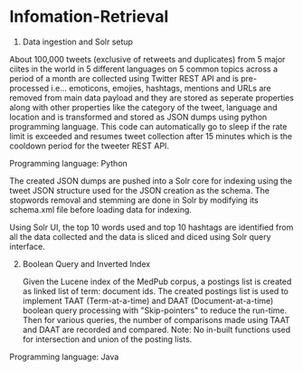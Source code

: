 # Infomation-Retrieval

1) Data ingestion and Solr setup

  About 100,000 tweets (exclusive of retweets and duplicates) from 5 major ciites in the world in 5 different languages on 5 common topics across a period of a month are collected using Twitter REST API and is pre-processed i.e... emoticons, emojies, hashtags, mentions and URLs are removed from main data payload and they are stored as seperate properties along with other properties like the category of the tweet, language and location and is transformed and stored as JSON dumps using python programming language. This code can automatically go to sleep if the rate limit is exceeded and resumes tweet collection after 15 minutes which is the cooldown period for the tweeter REST API.

Programming language: Python

The created JSON dumps are pushed into a Solr core for indexing using the tweet JSON structure used for the JSON creation as the schema. The stopwords removal and stemming are done in Solr by modifying its schema.xml file before loading data for indexing.

Using Solr UI, the top 10 words used and top 10 hashtags are identified from all the data collected and the data is sliced and diced using Solr query interface.

2) Boolean Query and Inverted Index

    Given the Lucene index of the MedPub corpus, a postings list is created as linked list of term: document ids. The created postings list is used to implement TAAT (Term-at-a-time) and DAAT (Document-at-a-time) boolean query processing with "Skip-pointers" to reduce the run-time. Then for various queries, the number of comparisons made using TAAT and DAAT are recorded and compared. 
Note: No in-built functions used for intersection and union of the posting lists.

Programming language: Java

